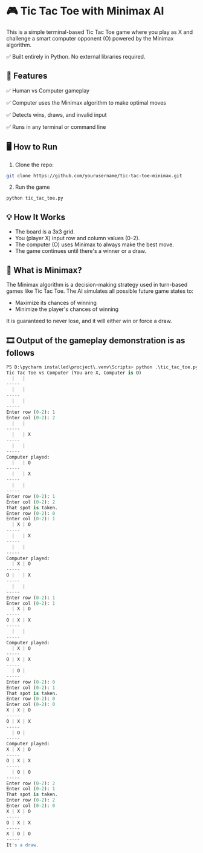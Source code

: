 # 🎮 Tic Tac Toe with Minimax AI
This is a simple terminal-based Tic Tac Toe game where you play as X and challenge a smart computer opponent (O) powered by the Minimax algorithm.

✅ Built entirely in Python. No external libraries required.

## 🧠 Features

✅ Human vs Computer gameplay

✅ Computer uses the Minimax algorithm to make optimal moves

✅ Detects wins, draws, and invalid input

✅ Runs in any terminal or command line

## 🖥️ How to Run

1. Clone the repo:
```bash
git clone https://github.com/yourusername/tic-tac-toe-minimax.git
```

2. Run the game

```bash
python tic_tac_toe.py
```
## 💡 How It Works

+ The board is a 3x3 grid.
+ You (player X) input row and column values (0–2).
+ The computer (O) uses Minimax to always make the best move.
+ The game continues until there's a winner or a draw.

## 🤖 What is Minimax?
The Minimax algorithm is a decision-making strategy used in turn-based games like Tic Tac Toe. The AI simulates all possible future game states to:

+ Maximize its chances of winning
+ Minimize the player's chances of winning

It is guaranteed to never lose, and it will either win or force a draw.



## 🎞 Output of the gameplay demonstration is as follows

```py
PS D:\pycharm installed\procject\.venv\Scripts> python .\tic_tac_toe.py
Tic Tac Toe vs Computer (You are X, Computer is O)
  |   |
-----
  |   |
-----
  |   |
-----
Enter row (0-2): 1
Enter col (0-2): 2
  |   |
-----
  |   | X
-----
  |   |
-----
Computer played:
  |   | O
-----
  |   | X
-----
  |   |
-----
Enter row (0-2): 1
Enter col (0-2): 2
That spot is taken.
Enter row (0-2): 0
Enter col (0-2): 1
  | X | O
-----
  |   | X
-----
  |   |
-----
Computer played:
  | X | O
-----
O |   | X
-----
  |   |
-----
Enter row (0-2): 1
Enter col (0-2): 1
  | X | O
-----
O | X | X
-----
  |   |
-----
Computer played:
  | X | O
-----
O | X | X
-----
  | O |
-----
Enter row (0-2): 0
Enter col (0-2): 1
That spot is taken.
Enter row (0-2): 0
Enter col (0-2): 0
X | X | O
-----
O | X | X
-----
  | O |
-----
Computer played:
X | X | O
-----
O | X | X
-----
  | O | O
-----
Enter row (0-2): 2
Enter col (0-2): 1
That spot is taken.
Enter row (0-2): 2
Enter col (0-2): 0
X | X | O
-----
O | X | X
-----
X | O | O
-----
It's a draw.
```
